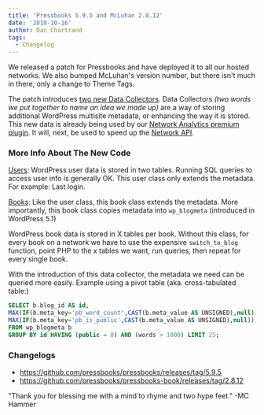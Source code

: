 ```yaml
---
title: 'Pressbooks 5.9.5 and McLuhan 2.8.12'
date: '2019-10-16'
author: Dac Chartrand
tags:
  - Changelog
---
```


We released a patch for Pressbooks and have deployed it to all our hosted networks. We
also bumped McLuhan's version number, but there isn't much in there, only a change to
Theme Tags.

The patch introduces
[two new Data Collectors](https://github.com/pressbooks/pressbooks/tree/dev/inc/datacollector).
Data Collectors _(two words we put together to name an idea we made up)_ are a way of
storing additional WordPress multisite metadata, or enhancing the way it is stored. This
new data is already being used by our
[Network Analytics premium plugin](https://pressbooks.com/2019/08/21/network-analytics-now-available-in-pressbooksedu/).
It will, next, be used to speed up the
[Network API](https://pressbooks.community/t/question-about-cloning/292).

### More Info About The New Code

[Users](https://github.com/pressbooks/pressbooks/blob/dev/inc/datacollector/class-user.php):
WordPress user data is stored in two tables. Running SQL queries to access user info is
generally OK. This user class only extends the metadata. For example: Last login.

[Books](https://github.com/pressbooks/pressbooks/blob/dev/inc/datacollector/class-book.php):
Like the user class, this book class extends the metadata. More importantly, this book
class copies metadata into `wp_blogmeta` (introduced in WordPress 5.1)

WordPress book data is stored in X tables per book. Without this class, for every book on
a network we have to use the expensive `switch_to_blog` function, point PHP to the x
tables we want, run queries, then repeat for every single book.

With the introduction of this data collector, the metadata we need can be queried more
easily. Example using a pivot table (aka. cross-tabulated table:)

```sql
SELECT b.blog_id AS id,
MAX(IF(b.meta_key='pb_word_count',CAST(b.meta_value AS UNSIGNED),null)) AS words,
MAX(IF(b.meta_key='pb_is_public',CAST(b.meta_value AS UNSIGNED),null)) AS public
FROM wp_blogmeta b
GROUP BY id HAVING (public = 0) AND (words > 1000) LIMIT 25;
```

### Changelogs

- <https://github.com/pressbooks/pressbooks/releases/tag/5.9.5>
- <https://github.com/pressbooks/pressbooks-book/releases/tag/2.8.12>

"Thank you for blessing me with a mind to rhyme and two hype feet." -MC Hammer
